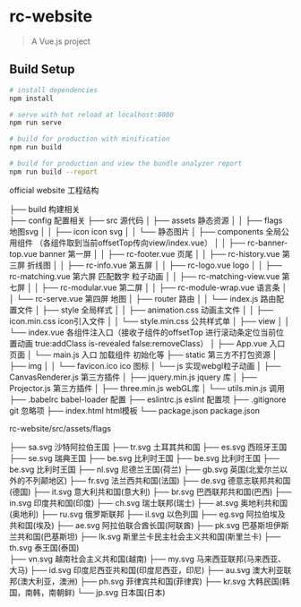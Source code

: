 # rc-website

> A Vue.js project

## Build Setup

``` bash
# install dependencies
npm install

# serve with hot reload at localhost:8080
npm run serve

# build for production with minification
npm run build

# build for production and view the bundle analyzer report
npm run build --report
```
official website 工程结构

├── build  构建相关  
├── config   配置相关
├── src    源代码
│   ├── assets      静态资源
│   │     ├── flags  地图svg
│   │     ├── icon   icon svg
│   │     └── 静态图片
│   ├── components   全局公用组件  （各组件取到当前offsetTop传向view/index.vue）
│   │     ├── rc-banner-top.vue  banner 第一屏
│   │     ├── rc-footer.vue   页尾
│   │     ├── rc-history.vue  第三屏 折线图
│   │     ├── rc-info.vue 第五屏
│   │     ├── rc-logo.vue  logo
│   │     ├── rc-matching.vue 第六屏  匹配数字 粒子动画
│   │     ├── rc-matching-view.vue 第七屏
│   │     ├── rc-modular.vue 第二屏
│   │     ├── rc-module-wrap.vue 语言条
│   │     └── rc-serve.vue 第四屏 地图
│   ├── router   路由
│   │     └── index.js 路由配置文件
│   ├── style  全局样式
│   │     ├── animation.css  动画主文件
│   │     ├── icon.min.css   icon引入文件
│   │     └── style.min.css  公共样式单
│   ├── view
│   │    └── index.vue 各组件注入口（接收子组件的offsetTop 进行滚动条定位当前位置动画 true:addClass is-revealed false:removeClass）
│   ├── App.vue 入口页面
│   └── main.js  入口 加载组件 初始化等
├── static 第三方不打包资源
│   ├── img
│   │    └── favicon.ico  ico 图标
│   └── js   实现webgl粒子动画
│        ├── CanvasRenderer.js  第三方插件
│        ├── jquery.min.js   jquery 库
│        ├── Projector.js    第三方插件
│        ├── three.min.js    webGL库
│        └── utils.min.js    调用
├── .babelrc  babel-loader 配置
├── eslintrc.js   eslint 配置项
├── .gitignore  git 忽略项
├── index.html    html模板
└── package.json package.json


 rc-website/src/assets/flags

  ├── sa.svg  沙特阿拉伯王国
  ├── tr.svg  土耳其共和国
  ├── es.svg  西班牙王国
  ├── se.svg  瑞典王国
  ├── be.svg  比利时王国
  ├── be.svg  比利时王国
  ├── be.svg  比利时王国
  ├── nl.svg  尼德兰王国(荷兰)
  ├── gb.svg  英国(北爱尔兰以外的不列颠地区)
  ├── fr.svg  法兰西共和国(法国)
  ├── de.svg  德意志联邦共和国(德国)
  ├── it.svg  意大利共和国(意大利)
  ├── br.svg  巴西联邦共和国(巴西)
  ├── in.svg  印度共和国(印度)
  ├── ch.svg  瑞士联邦(瑞士)
  ├── at.svg  奥地利共和国(奥地利)
  ├── ru.svg  俄罗斯联邦
  ├── il.svg  以色列国
  ├── eg.svg  阿拉伯埃及共和国(埃及)
  ├── ae.svg  阿拉伯联合酋长国(阿联酋)
  ├── pk.svg  巴基斯坦伊斯兰共和国(巴基斯坦)
  ├── lk.svg  斯里兰卡民主社会主义共和国(斯里兰卡)
  ├── th.svg  泰王国(泰国)   
  ├── vn.svg  越南社会主义共和国(越南)
  ├── my.svg  马来西亚联邦(马来西亚、大马)
  ├── id.svg  印度尼西亚共和国(印度尼西亚，印尼)
  ├── au.svg  澳大利亚联邦(澳大利亚，澳洲)
  ├── ph.svg  菲律宾共和国(菲律宾)
  ├── kr.svg  大韩民国(韩国，南韩，南朝鲜)
  └── jp.svg  日本国(日本)


